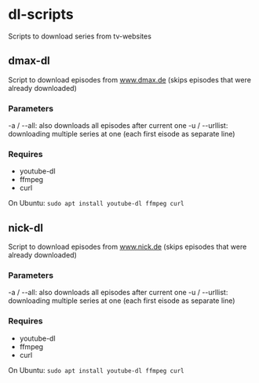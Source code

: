 
# dl-scripts
Scripts to download series from tv-websites

## dmax-dl
Script to download episodes from www.dmax.de
(skips episodes that were already downloaded)

### Parameters
-a / --all:     also downloads all episodes after current one
-u / --urllist: downloading multiple series at one (each first eisode as separate line)

### Requires
 - youtube-dl
 - ffmpeg
 - curl

 On Ubuntu:
 `sudo apt install youtube-dl ffmpeg curl`

 ## nick-dl
 Script to download episodes from www.nick.de
 (skips episodes that were already downloaded)

 ### Parameters
 -a / --all:     also downloads all episodes after current one
 -u / --urllist: downloading multiple series at one (each first eisode as separate line)

 ### Requires
  - youtube-dl
  - ffmpeg
  - curl

  On Ubuntu:
  `sudo apt install youtube-dl ffmpeg curl`
